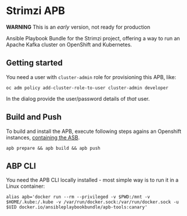 # Strimzi APB

**WARNING** This is an _early_ version, not ready for production

Ansible Playbook Bundle for the Strimzi project, offering a way to run an Apache Kafka cluster on OpenShift and Kubernetes.

## Getting started

You need a user with `cluster-admin` role for provisioning this APB, like:

```
oc adm policy add-cluster-role-to-user cluster-admin developer
```

In the dialog provide the user/password details of _that_ user.

## Build and Push

To build and install the APB, execute following steps agains an Openshift instances, [containing the ASB](https://github.com/openshift/ansible-service-broker#deploy-an-openshift-origin-cluster-with-the-ansible-service-broker).

```
apb prepare && apb build && apb push
```

## ABP CLI

You need the APB CLI locally installed - most simple way is to run it in a Linux container:

```
alias apb='docker run --rm --privileged -v $PWD:/mnt -v $HOME/.kube:/.kube -v /var/run/docker.sock:/var/run/docker.sock -u $UID docker.io/ansibleplaybookbundle/apb-tools:canary'
```